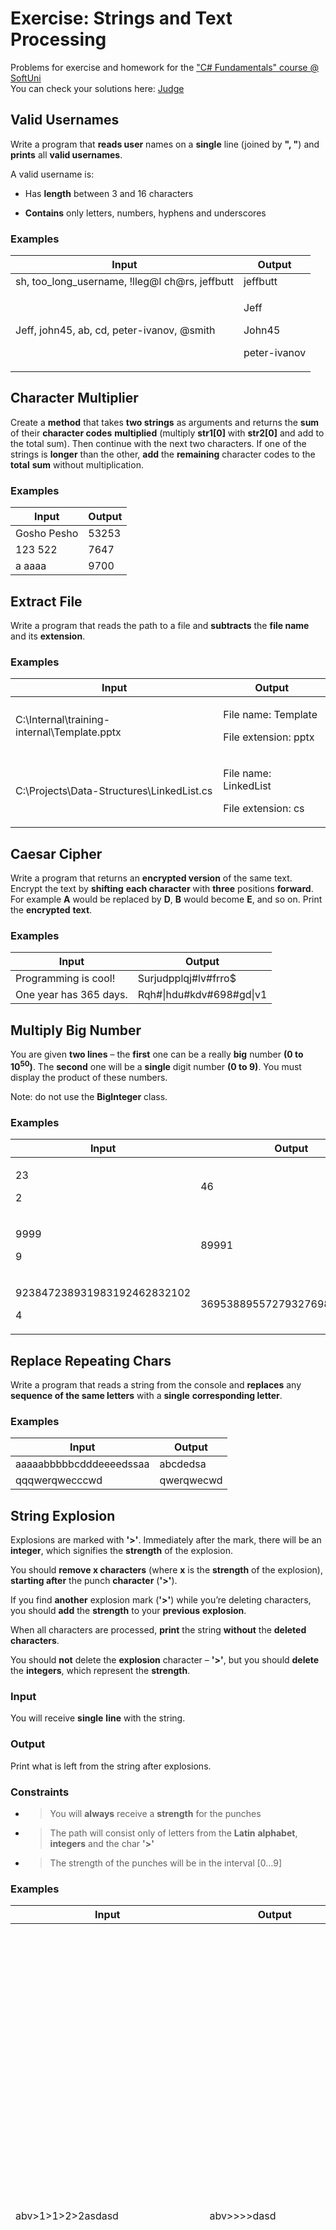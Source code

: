 <h1 id="exercise-strings-and-text-processing">Exercise: Strings and Text Processing</h1>
<p>Problems for exercise and homework for the <a href="https://softuni.bg/trainings/2363/csharp-fundamentals-may-2019">"C# Fundamentals" course @ SoftUni</a><br />
You can check your solutions here: <a href="https://judge.softuni.bg/Contests/1217">Judge</a></p>
<h2 id="valid-usernames"> Valid Usernames</h2>
<p>Write a program that <strong>reads user</strong> names on a <strong>single</strong> line (joined by <strong>", "</strong>) and <strong>prints</strong> all <strong>valid usernames</strong>.</p>
<p>A valid username is:</p>
<ul>
<li><p>Has <strong>length</strong> between 3 and 16 characters</p></li>
<li><p><strong>Contains</strong> only letters, numbers, hyphens and underscores</p></li>
</ul>
<h3 id="examples">Examples</h3>
<table>
<thead>
<tr class="header">
<th><strong>Input</strong></th>
<th><strong>Output</strong></th>
</tr>
</thead>
<tbody>
<tr class="odd">
<td>sh, too_long_username, !lleg@l ch@rs, jeffbutt</td>
<td>jeffbutt</td>
</tr>
<tr class="even">
<td>Jeff, john45, ab, cd, peter-ivanov, @smith</td>
<td><p>Jeff</p>
<p>John45</p>
<p>peter-ivanov</p></td>
</tr>
</tbody>
</table>
<h2 id="character-multiplier"> Character Multiplier</h2>
<p>Create a <strong>method</strong> that takes <strong>two strings</strong> as arguments and returns the <strong>sum</strong> of their <strong>character codes</strong> <strong>multiplied</strong> (multiply <strong>str1[0]</strong> with <strong>str2[0]</strong> and add to the total sum). Then continue with the next two characters. If one of the strings is <strong>longer</strong> than the other, <strong>add</strong> the <strong>remaining</strong> character codes to the <strong>total</strong> <strong>sum</strong> without multiplication.</p>
<h3 id="examples-1">Examples</h3>
<table>
<thead>
<tr class="header">
<th><strong>Input</strong></th>
<th><strong>Output</strong></th>
</tr>
</thead>
<tbody>
<tr class="odd">
<td>Gosho Pesho</td>
<td>53253</td>
</tr>
<tr class="even">
<td>123 522</td>
<td>7647</td>
</tr>
<tr class="odd">
<td>a aaaa</td>
<td>9700</td>
</tr>
</tbody>
</table>
<h2 id="extract-file"> Extract File</h2>
<p>Write a program that reads the path to a file and <strong>subtracts</strong> the <strong>file name</strong> and its <strong>extension</strong>.</p>
<h3 id="examples-2">Examples</h3>
<table>
<thead>
<tr class="header">
<th><strong>Input</strong></th>
<th><strong>Output</strong></th>
</tr>
</thead>
<tbody>
<tr class="odd">
<td>C:\Internal\training-internal\Template.pptx</td>
<td><p>File name: Template</p>
<p>File extension: pptx</p></td>
</tr>
<tr class="even">
<td>C:\Projects\Data-Structures\LinkedList.cs</td>
<td><p>File name: LinkedList</p>
<p>File extension: cs</p></td>
</tr>
</tbody>
</table>
<h2 id="caesar-cipher"> Caesar Cipher</h2>
<p>Write a program that returns an <strong>encrypted version</strong> of the same text. Encrypt the text by <strong>shifting</strong> <strong>each character</strong> with <strong>three</strong> positions <strong>forward</strong>. For example <strong>A</strong> would be replaced by <strong>D</strong>, <strong>B</strong> would become <strong>E</strong>, and so on. Print the <strong>encrypted</strong> <strong>text</strong>.</p>
<h3 id="examples-3">Examples</h3>
<table>
<thead>
<tr class="header">
<th><strong>Input</strong></th>
<th><strong>Output</strong></th>
</tr>
</thead>
<tbody>
<tr class="odd">
<td>Programming is cool!</td>
<td>Surjudpplqj#lv#frro$</td>
</tr>
<tr class="even">
<td>One year has 365 days.</td>
<td>Rqh#|hdu#kdv#698#gd|v1</td>
</tr>
</tbody>
</table>
<h2 id="multiply-big-number"> Multiply Big Number</h2>
<p>You are given <strong>two lines</strong> – the <strong>first</strong> one can be a really <strong>big</strong> number <strong>(0 to 10<sup>50</sup>)</strong>. The <strong>second</strong> one will be a <strong>single</strong> digit number <strong>(0 to 9)</strong>. You must display the product of these numbers.</p>
<p>Note: do not use the <strong>BigInteger</strong> class.</p>
<h3 id="examples-4">Examples</h3>
<table>
<thead>
<tr class="header">
<th><strong>Input</strong></th>
<th><strong>Output</strong></th>
</tr>
</thead>
<tbody>
<tr class="odd">
<td><p>23</p>
<p>2</p></td>
<td>46</td>
</tr>
<tr class="even">
<td><p>9999</p>
<p>9</p></td>
<td>89991</td>
</tr>
<tr class="odd">
<td><p>923847238931983192462832102</p>
<p>4</p></td>
<td>3695388955727932769851328408</td>
</tr>
</tbody>
</table>
<h2 id="replace-repeating-chars"> Replace Repeating Chars</h2>
<p>Write a program that reads a string from the console and <strong>replaces</strong> any <strong>sequence of the same letters</strong> with a <strong>single</strong> <strong>corresponding letter</strong>.</p>
<h3 id="examples-5">Examples</h3>
<table>
<thead>
<tr class="header">
<th><strong>Input</strong></th>
<th><strong>Output</strong></th>
</tr>
</thead>
<tbody>
<tr class="odd">
<td>aaaaabbbbbcdddeeeedssaa</td>
<td>abcdedsa</td>
</tr>
<tr class="even">
<td>qqqwerqwecccwd</td>
<td>qwerqwecwd</td>
</tr>
</tbody>
</table>
<h2 id="string-explosion"> String Explosion</h2>
<p>Explosions are marked with <strong>'&gt;'</strong>. Immediately after the mark, there will be an <strong>integer</strong>, which signifies the <strong>strength</strong> of the explosion.</p>
<p>You should <strong>remove x characters</strong> (where <strong>x</strong> is the <strong>strength</strong> of the explosion), <strong>starting after</strong> the punch <strong>character</strong> (<strong>'&gt;'</strong>).</p>
<p>If you find <strong>another</strong> explosion mark (<strong>'&gt;'</strong>) while you’re deleting characters, you should <strong>add</strong> the <strong>strength</strong> to your <strong>previous</strong> <strong>explosion</strong>.</p>
<p>When all characters are processed, <strong>print</strong> the string <strong>without</strong> the <strong>deleted</strong> <strong>characters</strong>.</p>
<p>You should <strong>not</strong> delete the <strong>explosion</strong> character – <strong>'&gt;'</strong>, but you should <strong>delete</strong> the <strong>integers</strong>, which represent the <strong>strength</strong>.</p>
<h3 id="input">Input</h3>
<p>You will receive <strong>single</strong> <strong>line</strong> with the string.</p>
<h3 id="output">Output</h3>
<p>Print what is left from the string after explosions.</p>
<h3 id="constraints">Constraints</h3>
<ul>
<li><blockquote>
<p>You will <strong>always</strong> receive a <strong>strength</strong> for the punches</p>
</blockquote></li>
<li><blockquote>
<p>The path will consist only of letters from the <strong>Latin</strong> <strong>alphabet</strong>, <strong>integers</strong> and the char <strong>'&gt;'</strong></p>
</blockquote></li>
<li><blockquote>
<p>The strength of the punches will be in the interval [0…9]</p>
</blockquote></li>
</ul>
<h3 id="examples-6">Examples</h3>
<table>
<thead>
<tr class="header">
<th><strong>Input</strong></th>
<th><strong>Output</strong></th>
<th><strong>Comments</strong></th>
</tr>
</thead>
<tbody>
<tr class="odd">
<td>abv&gt;1&gt;1&gt;2&gt;2asdasd</td>
<td>abv&gt;&gt;&gt;&gt;dasd</td>
<td><p>1<sup>st</sup> explosion is at index <strong>3</strong> and it is with <strong>strength</strong> of <strong>1</strong>. We delete <strong>only</strong> the <strong>digit</strong> <strong>after</strong> the explosion character. The string will look like this: <strong>abv&gt;&gt;1&gt;2&gt;2asdasd</strong></p>
<p>2<sup>nd</sup> explosion is with strength <strong>one</strong> and the string transforms to this: <strong>abv&gt;&gt;&gt;2&gt;2asdasd</strong></p>
<p>3<sup>rd</sup> explosion is now with strength of 2. We delete the digit and we find <strong>another</strong> explosion. At this point the string looks like this: <strong>abv&gt;&gt;&gt;&gt;2asdasd</strong>.</p>
<p>4<sup>th</sup> explosion is with strength <strong>2</strong>. We have <strong>1</strong> strength <strong>left</strong> from the previous explosion, we <strong>add</strong> the strength of the <strong>current</strong> explosion to what is <strong>left</strong> and that adds up to a <strong>total</strong> strength of <strong>3</strong>. We <strong>delete</strong> the next <strong>three</strong> <strong>characters</strong> and we <strong>receive</strong> the <strong>string</strong> <strong>abv&gt;&gt;&gt;&gt;dasd</strong></p>
<p>We do <strong>not</strong> have <strong>any more explosions</strong> and we print the result: <strong>abv&gt;&gt;&gt;&gt;dasd</strong></p></td>
</tr>
<tr class="even">
<td>pesho&gt;2sis&gt;1a&gt;2akarate&gt;4hexmaster</td>
<td>pesho&gt;is&gt;a&gt;karate&gt;master</td>
<td></td>
</tr>
</tbody>
</table>
<h2 id="letters-change-numbers"> *Letters Change Numbers</h2>
<p>Nakov likes Math. But he also likes the English alphabet a lot. He invented a game with numbers and letters from the <strong>English</strong> alphabet. The game was simple. You get a string consisting of a <strong>number between two letters</strong>. Depending on whether the letter was in front of the number or after it you would perform different mathematical operations on the number to achieve the result.</p>
<p><strong>First</strong> you start with the letter <strong>before</strong> the number.</p>
<ul>
<li><p>If it's <strong>uppercase</strong> you <strong>divide</strong> the number by the letter's <strong>position</strong> in the alphabet.</p></li>
<li><p>If it's <strong>lowercase</strong> you <strong>multiply</strong> the number with the letter's <strong>position</strong> in the alphabet.</p></li>
</ul>
<p><strong>Then</strong> you move to the <strong>letter after</strong> the number.</p>
<ul>
<li><p>If it's <strong>uppercase</strong> you <strong>subtract</strong> its position from the resulted number.</p></li>
<li><p>If it's <strong>lowercase</strong> you <strong>add</strong> its position to the resulted number.</p></li>
</ul>
<p>But the game became too easy for Nakov really quick. He decided to complicate it a bit by doing the same but with <strong>multiple</strong> strings keeping track of only the <strong>total sum</strong> of all results. Once he started to solve this with more strings and bigger numbers it became quite hard to do it only in his mind. So he kindly asks you to write a program that <strong>calculates the sum of all numbers after the operations on each number have been done</strong>.</p>
<p><strong>For example</strong>, you are given the sequence <strong>"A12b s17G"</strong>:</p>
<p>We have two strings – <strong>"A12b"</strong> and <strong>"s17G"</strong>. We do the operations on each and sum them. We start with the letter before the number on the first string. <strong>A is Uppercase</strong> and its position in the alphabet is <strong>1</strong>. So we divide the number 12 with the position 1 <strong>(12/1 = 12)</strong>. Then we move to the letter after the number. <strong>b is lowercase</strong> and its position is 2. So we add 2 to the resulted number <strong>(12+2=14)</strong>. Similarly for the second string <strong>s is lowercase</strong> and its position is 19 so we multiply it with the number <strong>(17*19 = 323)</strong>. Then we have Uppercase G with position 7, so we subtract it from the resulted number <strong>(323 – 7 = 316)</strong>. Finally, we sum the 2 results and we get <strong>14 + 316=330</strong>.</p>
<h3 id="input-1">Input</h3>
<p>The input comes from the console as a <strong>single line, holding the sequence of strings</strong>. Strings are separated by <strong>one or more white spaces</strong>.</p>
<p>The input data will always be valid and in the format described. There is no need to check it explicitly.</p>
<h3 id="output-1">Output</h3>
<p>Print at the console a single number: the <strong>total sum of all processed numbers</strong> rounded up to <strong>two digits</strong> after the decimal separator.</p>
<h3 id="constraints-1">Constraints</h3>
<p>The <strong>count</strong> of the strings will be in the range [1 … 10]<strong>.</strong></p>
<ul>
<li><p>The numbers between the letters will be integers in range [1 … 2 147 483 647]<strong>.</strong></p></li>
<li><blockquote>
<p>Time limit: 0.3 sec. Memory limit: 16 MB.</p>
</blockquote></li>
</ul>
<h3 id="examples-7">Examples</h3>
<table>
<thead>
<tr class="header">
<th><strong>Input</strong></th>
<th><strong>Output</strong></th>
<th><strong>Comments</strong></th>
</tr>
</thead>
<tbody>
<tr class="odd">
<td>A12b s17G</td>
<td>330.00</td>
<td>12/1=12, 12+2=14, 17*19=323, 323–7=316, <strong>14+316=330</strong></td>
</tr>
<tr class="even">
<td>P34562Z q2576f H456z</td>
<td>46015.13</td>
<td></td>
</tr>
<tr class="odd">
<td>a1A</td>
<td>0.00</td>
<td></td>
</tr>
</tbody>
</table>
